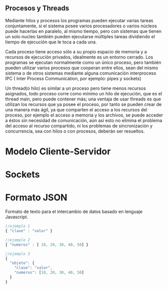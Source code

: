 ## Procesos y Threads

Mediante hilos y procesos los programas pueden ejecutar varias tareas conjuntamente, si el sistema posee varios procesadores o varios núcleos puede hacerlas en paralelo, al mismo tiempo, pero con sistemas que tienen un solo nucleo también pueden ejecutarse múltiples tareas dividiendo el tiempo de ejecución que le toca a cada una.

Cada proceso tiene acceso sólo a su propio espacio de memoria y a recursos de ejecución privados, idealmente es un entorno cerrado. Los programas se ejecutan normalmente como un único proceso, pero también pueden utilizar varios procesos que cooperan entre ellos, sean del mismo sistema o de otros sistemas mediante alguna comunicación interproceso IPC ( Inter Process Communication, por ejemplo: pipes y sockets)

Un thread(o hilo) es similar a un proceso pero tiene menos recursos asignados, todo proceso corre como mínimo un hilo de ejecución, que es el thread main, pero puede contener más; una ventaja de usar threads es que utilizan los recursos que ya posee el proceso, por tanto se pueden crear de una manera más ágil, ya que comparten el acceso a los recursos del proceso, por ejemplo el acceso a memoria y los archivos, se puede acceder a éstos sin necesidad de comunicación, aún así esto no elimina el problema del acceso al recurso compartido, ni los problemas de sincronización y concurrencia, sea con hilos o con procesos, deberán ser resueltos.

# Modelo Cliente-Servidor

# Sockets

# Formato JSON

Formato de texto para el intercambio de datos basado en lenguaje Javascript.

```Javascript
//ejemplo 1
{ "clave" : "valor" }

//ejemplo 2
{ "numeros" : [ 10, 20, 30, 40, 50] }

//ejemplo 3
{
  "objeto": {
    "clave": "valor",
    "numeros": [10, 20, 30, 40, 50]
  }
}
```
